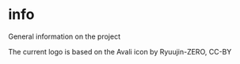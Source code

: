# info
General information on the project

The current logo is based on the Avali icon by Ryuujin-ZERO, CC-BY
